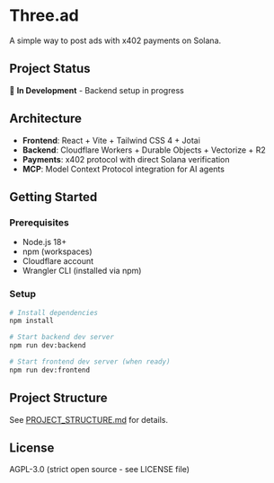 # Three.ad

A simple way to post ads with x402 payments on Solana.

## Project Status

🚧 **In Development** - Backend setup in progress

## Architecture

- **Frontend**: React + Vite + Tailwind CSS 4 + Jotai
- **Backend**: Cloudflare Workers + Durable Objects + Vectorize + R2
- **Payments**: x402 protocol with direct Solana verification
- **MCP**: Model Context Protocol integration for AI agents

## Getting Started

### Prerequisites

- Node.js 18+
- npm (workspaces)
- Cloudflare account
- Wrangler CLI (installed via npm)

### Setup

```bash
# Install dependencies
npm install

# Start backend dev server
npm run dev:backend

# Start frontend dev server (when ready)
npm run dev:frontend
```

## Project Structure

See [PROJECT_STRUCTURE.md](./PROJECT_STRUCTURE.md) for details.

## License

AGPL-3.0 (strict open source - see LICENSE file)

